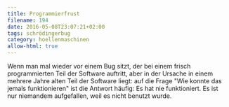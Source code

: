 ```yaml
---
title: Programmierfrust
filename: 194
date: 2016-05-08T23:07:21+02:00
tags: schrödingerbug
category: hoellenmaschinen
allow-html: true
---
```

<p>Wenn man mal wieder vor einem Bug sitzt, der bei einem frisch programmierten Teil der Software auftritt, aber in der Ursache in einem mehrere Jahre alten Teil der Software liegt: auf die Frage "Wie konnte das jemals funktionieren" ist die Antwort häufig: Es hat nie funktioniert. Es ist nur niemandem aufgefallen, weil es nicht benutzt wurde.</p>
